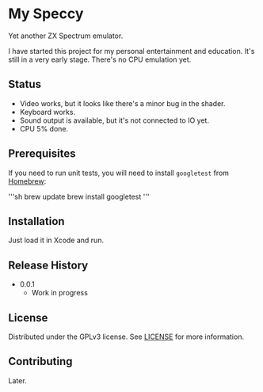 # My Speccy

Yet another ZX Spectrum emulator.

I have started this project
for my personal entertainment and education. It's still
in a very early stage. There's no CPU emulation yet.

## Status

* Video works, but it looks like there's a minor bug in the shader.
* Keyboard works.
* Sound output is available, but it's not connected to IO yet.
* CPU 5% done.

## Prerequisites

If you need to run unit tests, you will need to install
`googletest` from [Homebrew](https://brew.sh/):

'''sh
brew update
brew install googletest
'''

## Installation

Just load it in Xcode and run.

## Release History

* 0.0.1
    * Work in progress

## License

Distributed under the GPLv3 license. See [LICENSE](LICENSE.md)
for more information.

## Contributing

Later.
